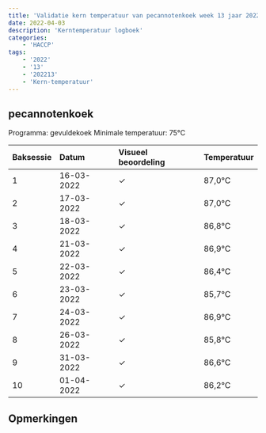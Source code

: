 ```yaml
---
title: 'Validatie kern temperatuur van pecannotenkoek week 13 jaar 2022'
date: 2022-04-03
description: 'Kerntemperatuur logboek'
categories:
    - 'HACCP'
tags:
    - '2022'
    - '13'
    - '202213'
    - 'Kern-temperatuur'
---
```


## pecannotenkoek

Programma: gevuldekoek
Minimale temperatuur: 75°C

| Baksessie | Datum | Visueel beoordeling | Temperatuur |
|:---|:---|:---|:---|
| 1 | 16-03-2022 | &check; | 87,0°C |
| 2 | 17-03-2022 | &check; | 87,0°C |
| 3 | 18-03-2022 | &check; | 86,8°C |
| 4 | 21-03-2022 | &check; | 86,9°C |
| 5 | 22-03-2022 | &check; | 86,4°C |
| 6 | 23-03-2022 | &check; | 85,7°C |
| 7 | 24-03-2022 | &check; | 86,9°C |
| 8 | 26-03-2022 | &check; | 85,8°C |
| 9 | 31-03-2022 | &check; | 86,6°C |
| 10 | 01-04-2022 | &check; | 86,2°C |

## Opmerkingen


